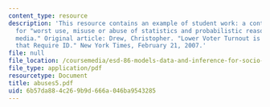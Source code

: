 ```yaml
---
content_type: resource
description: 'This resource contains an example of student work: a contest winner
  for "worst use, misuse or abuse of statistics and probabilistic reasoning in the
  media." Original article: Drew, Christopher. "Lower Voter Turnout is Seen in States
  that Require ID." New York Times, February 21, 2007.'
file: null
file_location: /coursemedia/esd-86-models-data-and-inference-for-socio-technical-systems-spring-2007/6b57da884c269b9d666a046ba9543285_abuses5.pdf
file_type: application/pdf
resourcetype: Document
title: abuses5.pdf
uid: 6b57da88-4c26-9b9d-666a-046ba9543285
---
```

